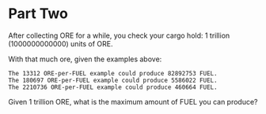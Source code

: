 # Part Two

After collecting ORE for a while, you check your cargo hold: 1 trillion (1000000000000) units of ORE.

With that much ore, given the examples above:

    The 13312 ORE-per-FUEL example could produce 82892753 FUEL.
    The 180697 ORE-per-FUEL example could produce 5586022 FUEL.
    The 2210736 ORE-per-FUEL example could produce 460664 FUEL.

Given 1 trillion ORE, what is the maximum amount of FUEL you can produce?

